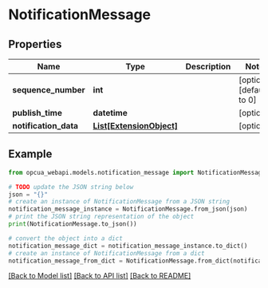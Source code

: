 # NotificationMessage


## Properties

Name | Type | Description | Notes
------------ | ------------- | ------------- | -------------
**sequence_number** | **int** |  | [optional] [default to 0]
**publish_time** | **datetime** |  | [optional] 
**notification_data** | [**List[ExtensionObject]**](ExtensionObject.md) |  | [optional] 

## Example

```python
from opcua_webapi.models.notification_message import NotificationMessage

# TODO update the JSON string below
json = "{}"
# create an instance of NotificationMessage from a JSON string
notification_message_instance = NotificationMessage.from_json(json)
# print the JSON string representation of the object
print(NotificationMessage.to_json())

# convert the object into a dict
notification_message_dict = notification_message_instance.to_dict()
# create an instance of NotificationMessage from a dict
notification_message_from_dict = NotificationMessage.from_dict(notification_message_dict)
```
[[Back to Model list]](../README.md#documentation-for-models) [[Back to API list]](../README.md#documentation-for-api-endpoints) [[Back to README]](../README.md)


